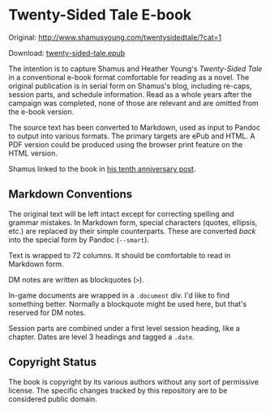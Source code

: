 # Twenty-Sided Tale E-book

Original: http://www.shamusyoung.com/twentysidedtale/?cat=1

Download: [twenty-sided-tale.epub][download]

The intention is to capture Shamus and Heather Young's *Twenty-Sided
Tale* in a conventional e-book format comfortable for reading as a
novel. The original publication is in serial form on Shamus's blog,
including re-caps, session parts, and schedule information. Read as a
whole years after the campaign was completed, none of those are
relevant and are omitted from the e-book version.

The source text has been converted to Markdown, used as input to
Pandoc to output into various formats. The primary targets are ePub
and HTML. A PDF version could be produced using the browser print
feature on the HTML version.

Shamus linked to the book in [his tenth anniversary
post](http://www.shamusyoung.com/twentysidedtale/?p=23755).

## Markdown Conventions

The original text will be left intact except for correcting spelling
and grammar mistakes. In Markdown form, special characters (quotes,
ellipsis, etc.) are replaced by their simple counterparts. These are
converted *back* into the special form by Pandoc (`--smart`).

Text is wrapped to 72 columns. It should be comfortable to read in
Markdown form.

DM notes are written as blockquotes (`>`).

In-game documents are wrapped in a `.document` div. I'd like to find
something better. Normally a blockquote might be used here, but that's
reserved for DM notes.

Session parts are combined under a first level session heading, like a
chapter. Dates are level 3 headings and tagged a `.date`.


[download]: http://nullprogram.s3.amazonaws.com/tst/twenty-sided-tale.epub

## Copyright Status

The book is copyright by its various authors without any sort of
permissive license. The specific changes tracked by this repository
are to be considered public domain.
